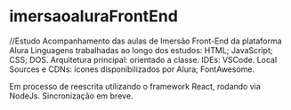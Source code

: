 # imersaoaluraFrontEnd
//Estudo
Acompanhamento das aulas de Imersão Front-End da plataforma Alura
  Linguagens trabalhadas ao longo dos estudos: HTML; JavaScript; CSS; DOS.
  Arquitetura principal: orientado a classe.
  IDEs: VSCode.
  Local Sources e CDNs: ícones disponibilizados por Alura; FontAwesome.


Em processo de reescrita utilizando o framework React, rodando via NodeJs. Sincronização em breve.
